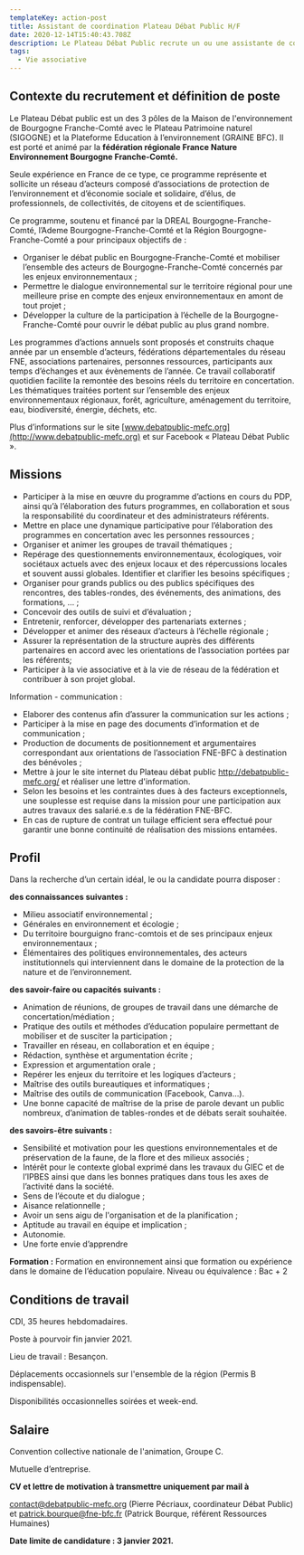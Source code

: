 ```yaml
---
templateKey: action-post
title: Assistant de coordination Plateau Débat Public H/F
date: 2020-12-14T15:40:43.708Z
description: Le Plateau Débat Public recrute un ou une assistante de coordination.
tags:
  - Vie associative
---
```

## Contexte du recrutement et définition de poste

Le Plateau Débat public est un des 3 pôles de la Maison de l'environnement de Bourgogne Franche-Comté avec le Plateau Patrimoine naturel (SIGOGNE) et la Plateforme Education à l’environnement (GRAINE BFC). Il est porté et animé par la **fédération régionale France Nature Environnement Bourgogne Franche-Comté.**

Seule expérience en France de ce type, ce programme représente et sollicite un réseau d’acteurs composé d’associations de protection de l’environnement et d’économie sociale et solidaire, d’élus, de professionnels, de collectivités, de citoyens et de scientifiques.

Ce programme, soutenu et financé par la DREAL Bourgogne-Franche-Comté, l’Ademe Bourgogne-Franche-Comté et la Région Bourgogne-Franche-Comté a pour principaux objectifs de :

* Organiser le débat public en Bourgogne-Franche-Comté et mobiliser l’ensemble des acteurs de Bourgogne-Franche-Comté concernés par les enjeux environnementaux ;
* Permettre le dialogue environnemental sur le territoire régional pour une meilleure prise en compte des enjeux environnementaux en amont de tout projet ;
* Développer la culture de la participation à l’échelle de la Bourgogne-Franche-Comté pour ouvrir le débat public au plus grand nombre.

Les programmes d’actions annuels sont proposés et construits chaque année par un ensemble d’acteurs, fédérations départementales du réseau FNE, associations partenaires, personnes ressources, participants aux temps d’échanges et aux évènements de l’année. Ce travail collaboratif quotidien facilite la remontée des besoins réels du territoire en concertation. Les thématiques traitées portent sur l’ensemble des enjeux environnementaux régionaux, forêt, agriculture, aménagement du territoire, eau, biodiversité, énergie, déchets, etc.

Plus d’informations sur le site [www.debatpublic-mefc.org](http://www.debatpublic-mefc.org) et sur Facebook « Plateau Débat Public ».

## Missions

* Participer à la mise en œuvre du programme d’actions en cours du PDP, ainsi qu’à l’élaboration des futurs programmes, en collaboration et sous la responsabilité du coordinateur et des administrateurs référents.
* Mettre en place une dynamique participative pour l’élaboration des programmes en concertation avec les personnes ressources ;
* Organiser et animer les groupes de travail thématiques ;
* Repérage des questionnements environnementaux, écologiques, voir sociétaux actuels avec des enjeux locaux et des répercussions locales et souvent aussi globales. Identifier et clarifier les besoins spécifiques ;
* Organiser pour grands publics ou des publics spécifiques des rencontres, des tables-rondes, des événements, des animations, des formations, … ;
* Concevoir des outils de suivi et d’évaluation ;
* Entretenir, renforcer, développer des partenariats externes ;
* Développer et animer des réseaux d’acteurs à l’échelle régionale ;
* Assurer la représentation de la structure auprès des différents partenaires en accord avec les orientations de l’association portées par les référents;
* Participer à la vie associative et à la vie de réseau de la fédération et contribuer à son projet global.

Information - communication :

* Elaborer des contenus afin d’assurer la communication sur les actions ;
* Participer à la mise en page des documents d’information et de communication ;
* Production de documents de positionnement et argumentaires correspondant aux orientations de l’association FNE-BFC à destination des bénévoles ;
* Mettre à jour le site internet du Plateau débat public <http://debatpublic-mefc.org/> et réaliser une lettre d'information.
* Selon les besoins et les contraintes dues à des facteurs exceptionnels, une souplesse est requise dans la mission pour une participation aux autres travaux des salarié.e.s de la fédération FNE-BFC.
* En cas de rupture de contrat un tuilage efficient sera effectué pour garantir une bonne continuité de réalisation des missions entamées.

## Profil

Dans la recherche d’un certain idéal, le ou la candidate pourra disposer :

**des connaissances suivantes :**

* Milieu associatif environnemental ;
* Générales en environnement et écologie ;
* Du territoire bourguigno franc-comtois et de ses principaux enjeux environnementaux ;
* Élémentaires des politiques environnementales, des acteurs institutionnels qui interviennent dans le domaine de la protection de la nature et de l’environnement.

**des savoir-faire ou capacités suivants :**

* Animation de réunions, de groupes de travail dans une démarche de concertation/médiation ;
* Pratique des outils et méthodes d’éducation populaire permettant de mobiliser et de susciter la participation ;
* Travailler en réseau, en collaboration et en équipe ;
* Rédaction, synthèse et argumentation écrite ;
* Expression et argumentation orale ; 
* Repérer les enjeux du territoire et les logiques d’acteurs ;
* Maîtrise des outils bureautiques et informatiques ;
* Maîtrise des outils de communication (Facebook, Canva…).
* Une bonne capacité de maîtrise de la prise de parole devant un public nombreux, d’animation de tables-rondes et de débats serait souhaitée.

**des savoirs-être suivants :**

* Sensibilité et motivation pour les questions environnementales et de préservation de la faune, de la flore et des milieux associés ;
* Intérêt pour le contexte global exprimé dans les travaux du GIEC et de l’IPBES ainsi que dans les bonnes pratiques dans tous les axes de l’activité dans la société.
* Sens de l’écoute et du dialogue ;
* Aisance relationnelle ;
* Avoir un sens aigu de l'organisation et de la planification ;
* Aptitude au travail en équipe et implication ;
* Autonomie.
* Une forte envie d’apprendre

**Formation :** Formation en environnement ainsi que formation ou expérience dans le domaine de l’éducation populaire. Niveau ou équivalence : Bac + 2

## **Conditions de travail**

CDI, 35 heures hebdomadaires.

Poste à pourvoir fin janvier 2021.

Lieu de travail : Besançon.

Déplacements occasionnels sur l'ensemble de la région (Permis B indispensable).

Disponibilités occasionnelles soirées et week-end.

## **Salaire**

Convention collective nationale de l'animation, Groupe C.

Mutuelle d’entreprise.

**CV et lettre de motivation à transmettre uniquement par mail à**

[contact@debatpublic-mefc.org](mailto:contact@debatpublic-mefc.org) (Pierre Pécriaux, coordinateur Débat Public) et [patrick.bourque@fne-bfc.fr](mailto:patrick.bourque@fne-bfc.fr%20) (Patrick Bourque, référent Ressources Humaines)

**Date limite de candidature : 3 janvier 2021.**